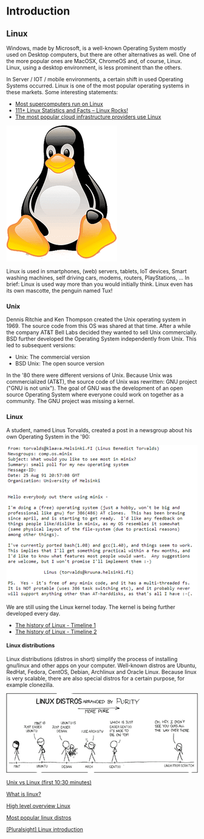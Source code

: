 # Introduction

## Linux
Windows, made by Microsoft, is a well-known Operating System mostly used on Desktop computers, but there are other alternatives as well. One of the more popular ones are MacOSX, ChromeOS and, of course, Linux. Linux, using a desktop environment, is less prominent than the others.

In Server / IOT / mobile environments, a certain shift in used Operating Systems occurred. Linux is one of the most popular operating systems in these markets. Some interesting statements:
* [Most supercomputers run on Linux](https://www.top500.org/statistics/details/osfam/1/)
* [111+ Linux Statistics and Facts – Linux Rocks!](https://webtribunal.net/blog/linux-statistics/)
* [The most popular cloud infrastructure providers use Linux](https://www.linuxfoundation.org/blog/how-amazon-web-services-uses-linux-and-open-source/)

![tux right](../images/tux.png)

Linux is used in smartphones, (web) servers, tablets, IoT devices, Smart washing machines, self driving cars, modems, routers, PlayStations, ... In brief: Linux is used way more than you would initially think. Linux even has its own mascotte, the penguin named Tux!

### Unix
Dennis Ritchie and Ken Thompson created the Unix operating system in 1969. The source code from this OS was shared at that time. After a while the company AT&T Bell Labs decided they wanted to sell Unix commercially. BSD further developed the Operating System independently from Unix. This led to subsequent versions:
* Unix: The commercial version
* BSD Unix: The open source version

In the '80 there were different versions of Unix. Because Unix was commercialized (AT&T), the source code of Unix was rewritten: GNU project ("GNU is not unix"). The goal of GNU was the development of an open source Operating System where everyone could work on together as a community. The GNU project was missing a kernel.

### Linux
A student, named Linus Torvalds, created a post in a newsgroup about his own Operating System in the '90:

![linux](../images/01/linus.png)

We are still using the Linux kernel today. The kernel is being further developed every day.  

* [The history of Linux - Timeline 1](https://en.wikipedia.org/wiki/Linux#/media/File:Unix_timeline.en.svg)  
* [The history of Linux - Timeline 2](https://www.linuxbe.com/images/linux_events30.jpg)  


#### Linux distributions
Linux distributions (distros in short) simplify the process of installing gnu/linux and other apps on your computer. Well-known distros are Ubuntu, RedHat, Fedora, CentOS, Debian, Archlinux and Oracle Linux. Because linux is very scalable, there are also special distros for a certain purpose, for example clonezilla.

![distros](../images/01/distros.png)


<i class="fa-solid fa-film"></i> [Unix vs Linux (first 10:30 minutes)](https://www.youtube.com/watch?v=jowCUo_UGts)   

<i class="fa-solid fa-film"></i>  [What is linux?](https://www.youtube.com/watch?v=zA3vmx0GaO8)

<i class="fa-solid fa-earth-europe"></i> [High level overview Linux](https://www.linux.com/what-is-linux/)

<i class="fa-solid fa-earth-europe"></i> [Most popular linux distros](https://distrowatch.com/dwres.php?resource=popularity)

<i class="fa-solid fa-film"></i> [[Pluralsight] Linux introduction](https://app.pluralsight.com/course-player?clipId=f23dd1fa-7766-49d0-9b6d-6530142b38c6)

